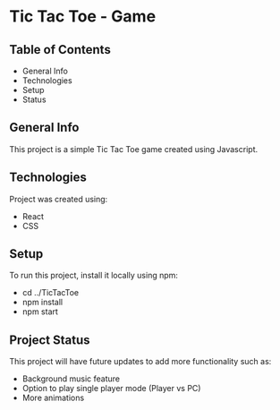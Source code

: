 # Tic Tac Toe - Game 

## Table of Contents 
* General Info
* Technologies
* Setup
* Status

## General Info 
This project is a simple Tic Tac Toe game created using Javascript. 

## Technologies
Project was created using: 
* React
* CSS

## Setup
To run this project, install it locally using npm:
* cd ../TicTacToe
* npm install 
* npm start

## Project Status
This project will have future updates to add more functionality such as:
* Background music feature
* Option to play single player mode (Player vs PC)
* More animations





